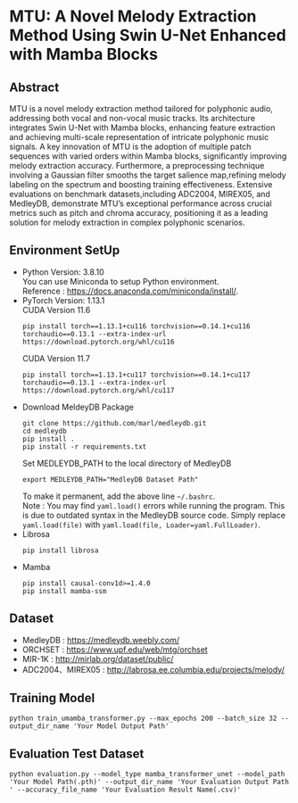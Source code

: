 # MTU: A Novel Melody Extraction Method Using Swin U-Net Enhanced with Mamba Blocks
## Abstract
MTU is a novel melody extraction method tailored
for polyphonic audio, addressing both vocal and non-vocal music
tracks. Its architecture integrates Swin U-Net with Mamba
blocks, enhancing feature extraction and achieving multi-scale
representation of intricate polyphonic music signals. A key
innovation of MTU is the adoption of multiple patch sequences
with varied orders within Mamba blocks, significantly improving melody extraction accuracy. 
Furthermore, a preprocessing technique involving a Gaussian filter smooths the target salience map,refining melody labeling on the spectrum and boosting training effectiveness. 
Extensive evaluations on benchmark datasets,including ADC2004, MIREX05, and MedleyDB, demonstrate
MTU’s exceptional performance across crucial metrics such as
pitch and chroma accuracy, positioning it as a leading solution
for melody extraction in complex polyphonic scenarios.


## Environment SetUp
- Python Version: 3.8.10  
  You can use Miniconda to setup Python environment.  
  Reference : https://docs.anaconda.com/miniconda/install/.
- PyTorch Version: 1.13.1  
  CUDA Version 11.6
  ```
  pip install torch==1.13.1+cu116 torchvision==0.14.1+cu116 torchaudio==0.13.1 --extra-index-url https://download.pytorch.org/whl/cu116
  ```
  CUDA Version 11.7
  ```
  pip install torch==1.13.1+cu117 torchvision==0.14.1+cu117 torchaudio==0.13.1 --extra-index-url https://download.pytorch.org/whl/cu117
  ```
- Download MeldeyDB Package
  ```
  git clone https://github.com/marl/medleydb.git
  cd medleydb
  pip install .
  pip install -r requirements.txt
  ```
  Set MEDLEYDB_PATH to the local directory of MedleyDB
  ```
  export MEDLEYDB_PATH="MedleyDB Dataset Path"
  ```
  To make it permanent, add the above line ```~/.bashrc```.  
  Note : You may find ```yaml.load()``` errors while running the program. This is due to outdated syntax in the MedleyDB source code. Simply replace ```yaml.load(file)``` with ```yaml.load(file, Loader=yaml.FullLoader)```.
- Librosa
  ```
  pip install librosa
  ```
- Mamba
  ```
  pip install causal-conv1d>=1.4.0
  pip install mamba-ssm
  ```
## Dataset 
- MedleyDB : https://medleydb.weebly.com/
- ORCHSET : https://www.upf.edu/web/mtg/orchset
- MIR-1K : http://mirlab.org/dataset/public/
- ADC2004、MIREX05 : http://labrosa.ee.columbia.edu/projects/melody/

## Training Model
 ```
 python train_umamba_transformer.py --max_epochs 200 --batch_size 32 --output_dir_name 'Your Model Output Path'
```
## Evaluation Test Dataset
 ```
 python evaluation.py --model_type mamba_transformer_unet --model_path 'Your Model Path(.pth)' --output_dir_name 'Your Evaluation Output Path ' --accuracy_file_name 'Your Evaluation Result Name(.csv)'
 ```
